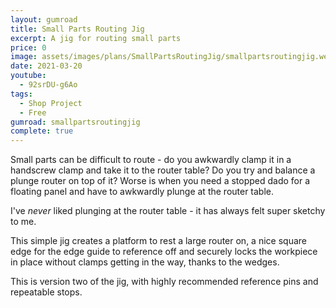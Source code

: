 ```yaml
---
layout: gumroad
title: Small Parts Routing Jig
excerpt: A jig for routing small parts
price: 0
image: assets/images/plans/SmallPartsRoutingJig/smallpartsroutingjig.webp
date: 2021-03-20
youtube:
  - 92srDU-g6Ao
tags:
  - Shop Project
  - Free
gumroad: smallpartsroutingjig
complete: true
---
```


Small parts can be difficult to route - do you awkwardly clamp it in a handscrew clamp and take it to the router table? Do you try and balance a plunge router on top of it? Worse is when you need a stopped dado for a floating panel and have to awkwardly plunge at the router table.

I've *never* liked plunging at the router table - it has always felt super sketchy to me.

This simple jig creates a platform to rest a large router on, a nice square edge for the edge guide to reference off and securely locks the workpiece in place without clamps getting in the way, thanks to the wedges.

This is version two of the jig, with highly recommended reference pins and repeatable stops.